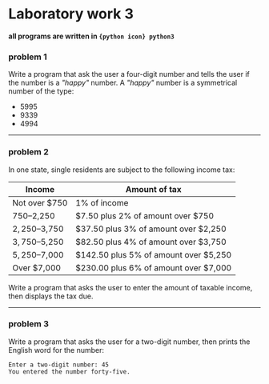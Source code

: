 # Laboratory work 3
**all programs are written in `{python icon} python3`**
### problem 1
Write a program that ask the user a four-digit number and tells the user if the number is a *"happy"* number. A *"happy"* number is a symmetrical number of the type:

- 5995
- 9339
- 4994

---

### problem 2
In one state, single residents are subject to the following income tax:

Income | Amount of tax
-- | --
Not over $750 | 1% of income
$750–$2,250   | $7.50 plus 2% of amount over $750
$2,250–$3,750 | $37.50 plus 3% of amount over $2,250
$3,750–$5,250 | $82.50 plus 4% of amount over $3,750
$5,250–$7,000 | $142.50 plus 5% of amount over $5,250
Over $7,000   | $230.00 plus 6% of amount over $7,000


Write a program that asks the user to enter the amount of taxable income, then displays the
tax due.

---

### problem 3

Write a program that asks the user for a two-digit number, then prints the English word for
the number:

```
Enter a two-digit number: 45
You entered the number forty-five.
```


